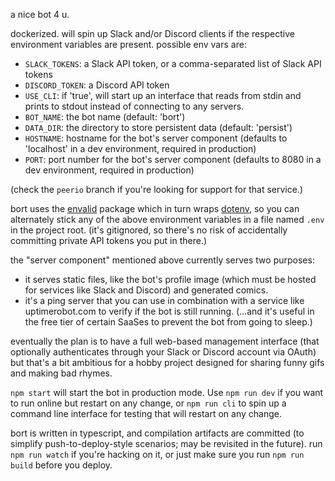 a nice bot 4 u.

dockerized. will spin up Slack and/or Discord clients if the respective
environment variables are present. possible env vars are:

- `SLACK_TOKENS`: a Slack API token, or a comma-separated list of Slack API
  tokens
- `DISCORD_TOKEN`: a Discord API token
- `USE_CLI`: if 'true', will start up an interface that reads from stdin and
  prints to stdout instead of connecting to any servers.
- `BOT_NAME`: the bot name (default: 'bort')
- `DATA_DIR`: the directory to store persistent data (default: 'persist')
- `HOSTNAME`: hostname for the bot's server component (defaults to 'localhost'
  in a dev environment, required in production)
- `PORT`: port number for the bot's server component (defaults to 8080 in a dev
  environment, required in production)

(check the `peerio` branch if you're looking for support for that service.)

bort uses the [envalid](https://github.com/af/envalid) package which in turn
wraps [dotenv](https://github.com/motdotla/dotenv), so you can alternately stick
any of the above environment variables in a file named `.env` in the project
root. (it's gitignored, so there's no risk of accidentally committing private
API tokens you put in there.)

the "server component" mentioned above currently serves two purposes:

- it serves static files, like the bot's profile image (which must be hosted for
  services like Slack and Discord) and generated comics.
- it's a ping server that you can use in combination with a service like
  uptimerobot.com to verify if the bot is still running. (...and it's useful in
  the free tier of certain SaaSes to prevent the bot from going to sleep.)

eventually the plan is to have a full web-based management interface (that
optionally authenticates through your Slack or Discord account via OAuth) but
that's a bit ambitious for a hobby project designed for sharing funny gifs and
making bad rhymes.

`npm start` will start the bot in production mode. Use `npm run dev` if you want
to run online but restart on any change, or `npm run cli` to spin up a command
line interface for testing that will restart on any change.

bort is written in typescript, and compilation artifacts are committed (to
simplify push-to-deploy-style scenarios; may be revisited in the future). run
`npm run watch` if you're hacking on it, or just make sure you run `npm run
build` before you deploy.
